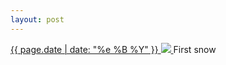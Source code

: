 ```yaml
---
layout: post
---
```


<p>
  <a href="/461">
    <time>{{ page.date | date: "%e %B %Y" }}</time>
    <img src="{{ site.assets_url }}/461.jpg">
  </a>
  First snow
</p>
